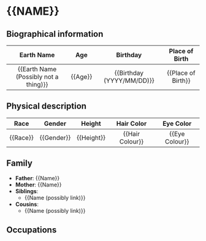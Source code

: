 # {{NAME}}

[Summary]: #

## Biographical information

| Earth Name                            | Age     | Birthday                  | Place of Birth     |
| :-----------------------------------: | :-----: | :-----------------------: | :----------------: |
| {{Earth Name (Possibly not a thing)}} | {{Age}} | {{Birthday (YYYY/MM/DD)}} | {{Place of Birth}} |

## Physical description

| Race     | Gender     | Height     | Hair Color      | Eye Color      |
| :------: | :--------: | :--------: | :-------------: | :------------: |
| {{Race}} | {{Gender}} | {{Height}} | {{Hair Colour}} | {{Eye Colour}} |

[Any extra comments]: #

[Properties]: #

## Family

- **Father**: {{Name}}
- **Mother**: {{Name}}
- **Siblings**:
    - {{Name (possibly link)}}
- **Cousins**:
    - {{Name (possibly link)}}

## Occupations

[List of Occupations. Format as follows: `- *{{Occupation}}*`]: #

[Occupation properties]: #

[Links (Below). Format as follows: `\[{{Link Name}}\]: {{Link}}` (Remove backslashes)]: #
